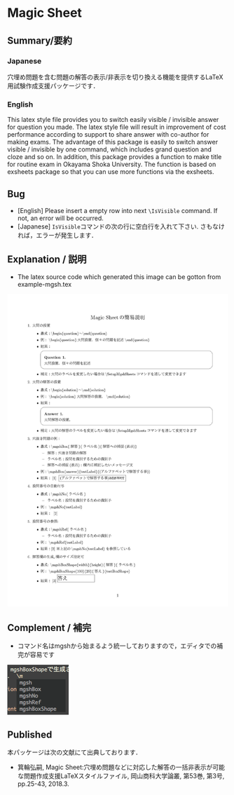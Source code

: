 Magic Sheet
=====

Summary/要約
----

### Japanese
穴埋め問題を含む問題の解答の表示/非表示を切り換える機能を提供するLaTeX用試験作成支援パッケージです．

### English
This latex style file provides you to switch easily visible / invisible answer for question you made. The latex style file will result in improvement of cost performance according to support to share answer with co-author for making exams. The advantage of this package is easily to switch answer visible / invisible by one command, which includes grand question and cloze and so on. In addition, this package provides a function to make title for routine exam in Okayama Shoka University. The function is based on exsheets package so that you can use more functions via the exsheets.  

Bug
---

- [English] Please insert a empty row into next `\IsVisible` command. If not, an error will be occurred.
- [Japanese] `IsVisible`コマンドの次の行に空白行を入れて下さい. さもなければ，エラーが発生します．

## Explanation / 説明

- The latex source code which generated this image can be gotton from example-mgsh.tex

![](ReadMe/example-mgsh.jpg)

## Complement / 補完
- コマンド名はmgshから始まるよう統一しておりますので，エディタでの補完が容易です

![](ReadMe/Complement_Vim.png)


## Published
本パッケージは次の文献にて出典しております．
- 箕輪弘嗣, Magic Sheet:穴埋め問題などに対応した解答の一括非表示が可能な問題作成支援LaTeXスタイルファイル, 岡山商科大学論叢, 第53巻, 第3号, pp.25-43, 2018.3.
